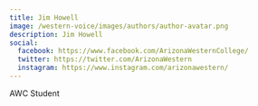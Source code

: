 ```yaml
---
title: Jim Howell
image: /western-voice/images/authors/author-avatar.png
description: Jim Howell
social:
  facebook: https://www.facebook.com/ArizonaWesternCollege/
  twitter: https://twitter.com/ArizonaWestern
  instagram: https://www.instagram.com/arizonawestern/
---
```


AWC Student
